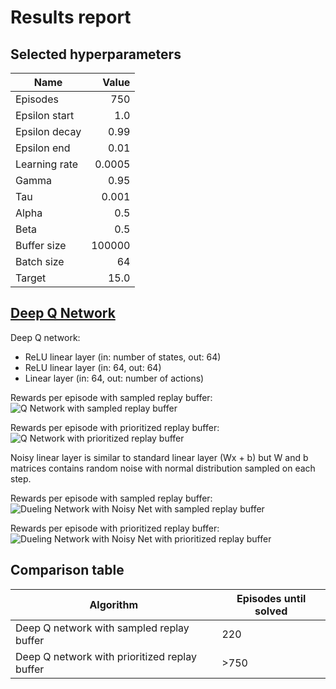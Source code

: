# Results report

## Selected hyperparameters

|Name|Value|
|---|---:|
|Episodes|750|
|Epsilon start|1.0|
|Epsilon decay|0.99|
|Epsilon end|0.01|
|Learning rate|0.0005|
|Gamma|0.95|
|Tau|0.001|
|Alpha|0.5|
|Beta|0.5|
|Buffer size|100000|
|Batch size|64|
|Target|15.0|

## [Deep Q Network](https://arxiv.org/abs/1312.5602)

Deep Q network:
- ReLU linear layer (in: number of states, out: 64)
- ReLU linear layer (in: 64, out: 64)
- Linear layer (in: 64, out: number of actions)

Rewards per episode with sampled replay buffer:
![Q Network with sampled replay buffer](plots/q_sample.png)

Rewards per episode with prioritized replay buffer:
![Q Network with prioritized replay buffer](plots/q_prio.png)




Noisy linear layer is similar to standard linear layer (Wx + b) but W and b matrices contains random noise 
with normal distribution sampled on each step. 

Rewards per episode with sampled replay buffer:
![Dueling Network with Noisy Net with sampled replay buffer](plots/nd_sample.png)

Rewards per episode with prioritized replay buffer:
![Dueling Network with Noisy Net with prioritized replay buffer](plots/nd_prio.png)

## Comparison table

|Algorithm|Episodes until solved|
|---|---|
|Deep Q network with sampled replay buffer|220|
|Deep Q network with prioritized replay buffer|&gt;750|
